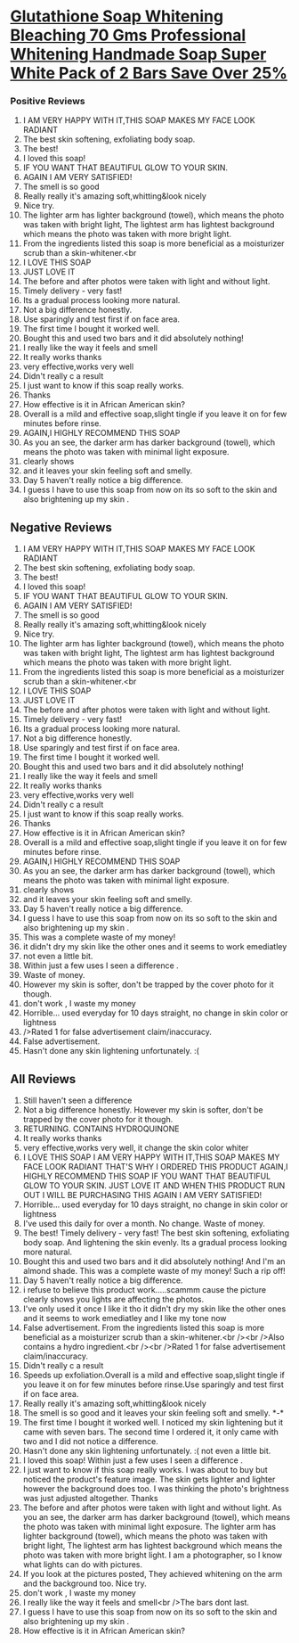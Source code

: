 # [Glutathione Soap Whitening Bleaching 70 Gms Professional Whitening Handmade Soap Super White Pack of 2 Bars Save Over 25%](https://products.checkmycream.com/products/Glutathione-Soap-Whitening-Bleaching-70-Gms-Professional-Whitening-Handmade-Soap-Super-White-Pack-of-2-Bars-Save-Over-25percent.html)

### Positive Reviews

<ol>
      <li>I AM VERY HAPPY WITH IT,THIS SOAP MAKES MY FACE LOOK RADIANT</li>
      <li>The best skin softening, exfoliating body soap.</li>
      <li>The best!  </li>
      <li>I loved this soap!</li>
      <li>IF YOU WANT THAT BEAUTIFUL GLOW TO YOUR SKIN.</li>
      <li>AGAIN I AM VERY SATISFIED!</li>
      <li>The smell is so good</li>
      <li>Really really it&#x27;s amazing soft,whitting&amp;look nicely</li>
      <li>Nice try.</li>
      <li>The lighter arm has lighter background (towel), which means the photo was taken with bright light, The lightest arm has lightest background which means the photo was taken with more bright light.  </li>
      <li>From the ingredients listed this soap is more beneficial as a moisturizer scrub than a skin-whitener.&lt;br</li>
      <li>I LOVE THIS SOAP</li>
      <li>JUST LOVE IT</li>
      <li>The before and after photos were taken with light and without light.  </li>
      <li>Timely delivery - very fast!  </li>
      <li>Its a gradual process looking more natural.</li>
      <li>Not a big difference honestly.</li>
      <li>Use sparingly and test first if on face area.</li>
      <li>The first time I bought it worked well.  </li>
      <li>Bought this and used two bars and it did absolutely nothing!</li>
      <li>I really like the way it feels and smell</li>
      <li>It really works thanks</li>
      <li>very effective,works very well</li>
      <li>Didn&#x27;t really c a result</li>
      <li>I just want to know if this soap really works.</li>
      <li>Thanks</li>
      <li>How effective is it in African American skin?</li>
      <li>Overall is a mild and effective soap,slight tingle if you leave it on for few minutes before rinse.</li>
      <li>AGAIN,I HIGHLY RECOMMEND THIS SOAP</li>
      <li>As you an see, the darker arm has darker background (towel), which means the photo was taken with minimal light exposure.</li>
      <li>clearly  shows</li>
      <li>and it leaves your skin feeling soft and smelly.</li>
      <li>Day 5 haven&#x27;t really notice a big difference.</li>
      <li>I guess I have to use this  soap from now on its so soft to the skin and also brightening up my skin .</li>
</ol>


<h2>Negative Reviews</h2>
<ol>
<li> I AM VERY HAPPY WITH IT,THIS SOAP MAKES MY FACE LOOK RADIANT</li>
<li> The best skin softening, exfoliating body soap.</li>
<li> The best!  </li>
<li> I loved this soap!</li>
<li> IF YOU WANT THAT BEAUTIFUL GLOW TO YOUR SKIN.</li>
<li> AGAIN I AM VERY SATISFIED!</li>
<li> The smell is so good</li>
<li> Really really it&#x27;s amazing soft,whitting&amp;look nicely</li>
<li> Nice try.</li>
<li> The lighter arm has lighter background (towel), which means the photo was taken with bright light, The lightest arm has lightest background which means the photo was taken with more bright light.  </li>
<li> From the ingredients listed this soap is more beneficial as a moisturizer scrub than a skin-whitener.&lt;br</li>
<li> I LOVE THIS SOAP</li>
<li> JUST LOVE IT</li>
<li> The before and after photos were taken with light and without light.  </li>
<li> Timely delivery - very fast!  </li>
<li> Its a gradual process looking more natural.</li>
<li> Not a big difference honestly.</li>
<li> Use sparingly and test first if on face area.</li>
<li> The first time I bought it worked well.  </li>
<li> Bought this and used two bars and it did absolutely nothing!</li>
<li> I really like the way it feels and smell</li>
<li> It really works thanks</li>
<li> very effective,works very well</li>
<li> Didn&#x27;t really c a result</li>
<li> I just want to know if this soap really works.</li>
<li> Thanks</li>
<li> How effective is it in African American skin?</li>
<li> Overall is a mild and effective soap,slight tingle if you leave it on for few minutes before rinse.</li>
<li> AGAIN,I HIGHLY RECOMMEND THIS SOAP</li>
<li> As you an see, the darker arm has darker background (towel), which means the photo was taken with minimal light exposure.</li>
<li> clearly  shows</li>
<li> and it leaves your skin feeling soft and smelly.</li>
<li> Day 5 haven&#x27;t really notice a big difference.</li>
<li> I guess I have to use this  soap from now on its so soft to the skin and also brightening up my skin .</li>
<li> This was a complete waste of my money!</li>
<li> it didn&#x27;t dry my skin like the other ones and it seems to work emediatley</li>
<li> not even a little bit.</li>
<li> Within just a few uses I seen a difference .</li>
<li> Waste of money.</li>
<li> However my skin is softer, don&#x27;t be trapped by the cover photo for it though.</li>
<li> don&#x27;t work , I waste my money</li>
<li> Horrible... used everyday for 10 days straight, no change in skin color or lightness</li>
<li> /&gt;Rated 1 for false advertisement claim/inaccuracy.</li>
<li> False advertisement.</li>
<li> Hasn&#x27;t done any skin lightening unfortunately. :(</li>
</ol>

<h2>All Reviews</h2>

<ol>
    <li> Still haven&#x27;t seen a difference</li>
    <li> Not a big difference honestly. However my skin is softer, don&#x27;t be trapped by the cover photo for it though.</li>
    <li> RETURNING. CONTAINS HYDROQUINONE</li>
    <li> It really works thanks</li>
    <li> very effective,works very well, it change the skin color whiter</li>
    <li> I LOVE THIS SOAP I AM VERY HAPPY WITH IT,THIS SOAP MAKES MY FACE LOOK RADIANT THAT&#x27;S WHY I ORDERED THIS PRODUCT AGAIN,I HIGHLY RECOMMEND THIS SOAP IF YOU WANT THAT BEAUTIFUL GLOW TO YOUR SKIN. JUST LOVE IT AND WHEN THIS PRODUCT RUN OUT I WILL BE PURCHASING THIS AGAIN I AM VERY SATISFIED!</li>
    <li> Horrible... used everyday for 10 days straight, no change in skin color or lightness</li>
    <li> I&#x27;ve used this daily for over a month.  No change.  Waste of money.</li>
    <li> The best!  Timely delivery - very fast!  The best skin softening, exfoliating body soap. And lightening the skin evenly. Its a gradual process looking more natural.</li>
    <li> Bought this and used two bars and it did absolutely nothing! And I&#x27;m an almond shade. This was a complete waste of my money! Such a rip off!</li>
    <li> Day 5 haven&#x27;t really notice a big difference.</li>
    <li> i refuse to believe  this product  work.....scammm cause the picture  clearly  shows you  lights are affecting  the photos.</li>
    <li> I&#x27;ve only used it once I like it tho it didn&#x27;t dry my skin like the other ones and it seems to work emediatley and I like my tone now</li>
    <li> False advertisement. From the ingredients listed this soap is more beneficial as a moisturizer scrub than a skin-whitener.&lt;br /&gt;&lt;br /&gt;Also contains a hydro ingredient.&lt;br /&gt;&lt;br /&gt;Rated 1 for false advertisement claim/inaccuracy.</li>
    <li> Didn&#x27;t really c a result</li>
    <li> Speeds up exfoliation.Overall is a mild and effective soap,slight tingle if you leave it on for few minutes before rinse.Use sparingly and test first if on face area.</li>
    <li> Really really it&#x27;s amazing soft,whitting&amp;look nicely</li>
    <li> The smell is so good and it leaves your skin feeling soft and smelly. *-*</li>
    <li> The first time I bought it worked well.  I noticed my skin lightening but it came with seven bars. The second time I ordered it, it only came with two and I did not notice a difference.</li>
    <li> Hasn&#x27;t done any skin lightening unfortunately. :( not even a little bit.</li>
    <li> I loved this soap! Within just a few uses I seen a difference .</li>
    <li> I just want to know if this soap really works. I was about to buy but noticed the product&#x27;s feature image. The skin gets lighter and lighter however the background does too. I was thinking the photo&#x27;s brightness was just adjusted altogether. Thanks</li>
    <li> The before and after photos were taken with light and without light.  As you an see, the darker arm has darker background (towel), which means the photo was taken with minimal light exposure. The lighter arm has lighter background (towel), which means the photo was taken with bright light, The lightest arm has lightest background which means the photo was taken with more bright light.  I am a photographer, so I know what lights can do with pictures.</li>
    <li> If you look at the pictures posted, They achieved whitening on the arm and the background too.  Nice try.</li>
    <li> don&#x27;t work , I waste my money</li>
    <li> I really like the way it feels and smell&lt;br /&gt;The bars dont last.</li>
    <li> I guess I have to use this  soap from now on its so soft to the skin and also brightening up my skin .</li>
    <li> How effective is it in African American skin?</li>
</ol>




